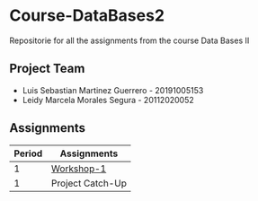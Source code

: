 # Course-DataBases2
Repositorie for all the assignments from the course Data Bases II

## Project Team
- Luis Sebastian Martinez Guerrero - 20191005153
- Leidy Marcela Morales Segura - 20112020052

## Assignments
| Period | Assignments       |
|--------|-------------------|
| 1      | [Workshop-1](https://github.com/SebasMa24/Course-DataBases2/blob/main/Workshops/Workshop-1/Workshop-1.pdf)        |
| 1      | Project Catch-Up  |
